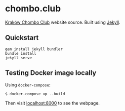 chombo.club
===========

[Kraków Chombo Club](https://chombo.club) website source. Built using [Jekyll](https://jekyllrb.com/).

## Quickstart

```
gem install jekyll bundler
bundle install
jekyll serve
```

## Testing Docker image locally
Using `docker-compose`:
```
$ docker-compose up --build
```
Then visit [localhost:8000](http://localhost:8000) to see the webpage.
